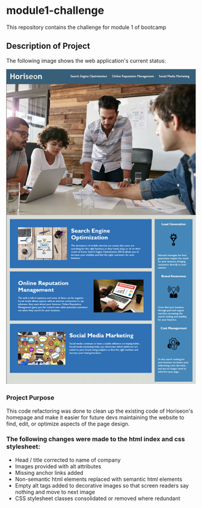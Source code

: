 # module1-challenge
This repository contains the challenge for module 1 of bootcamp

## Description of Project

The following image shows the web application's current status:

![deployed-page](./materials/assets/images/deployed-page.png)

### Project Purpose

This code refactoring was done to clean up the existing code of Horiseon's homepage and make it easier for future devs maintaining the website to find, edit, or optimize aspects of the page design. 

### The following changes were made to the html index and css stylesheet:
* Head / title corrected to name of company
* Images provided with alt attributes
* Missing anchor links added
* Non-semantic html elements replaced with semantic html elements
* Empty alt tags added to decorative images so that screen readers say nothing and move to next image
* CSS stylesheet classes consolidated or removed where redundant
